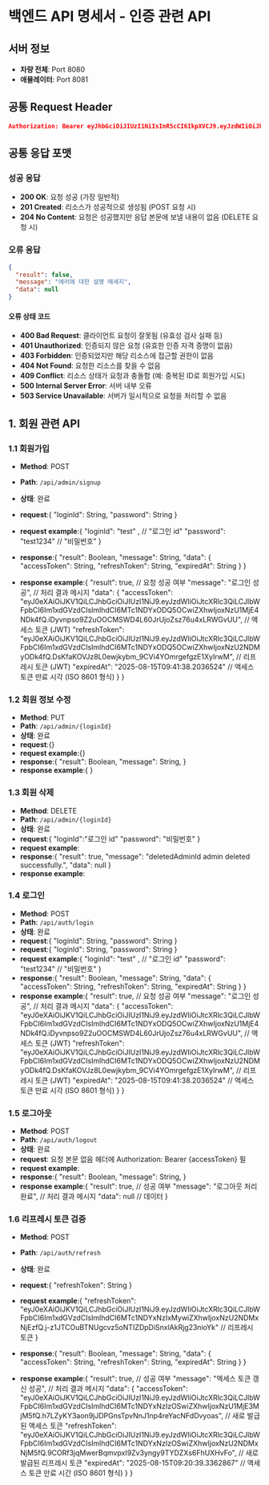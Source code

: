 # 백엔드 API 명세서 - 인증 관련 API

## 서버 정보

- **차량 전체**: Port 8080
- **애뮬레이터**: Port 8081

## 공통 Request Header

```json
Authorization: Bearer eyJhbGciOiJIUzI1NiIsInR5cCI6IkpXVCJ9.eyJzdWIiOiJhZG1pblVzZXIxIiwicm9sZXMiOlsiQURNSU4iLCJVU0VSIl0sImlhdCI6MTY3ODkwNTYwMCwiZXhwIjoxNjc4OTA5MjAwfQ.some_very_long_jwt_string
```

## 공통 응답 포맷

### 성공 응답

- **200 OK**: 요청 성공 (가장 일반적)
- **201 Created**: 리소스가 성공적으로 생성됨 (POST 요청 시)
- **204 No Content**: 요청은 성공했지만 응답 본문에 보낼 내용이 없음 (DELETE 요청 시)

### 오류 응답

```json
{
  "result": false,
  "message": "에러에 대한 설명 메세지",
  "data": null
}
```

#### 오류 상태 코드

- **400 Bad Request**: 클라이언트 요청이 잘못됨 (유효성 검사 실패 등)
- **401 Unauthorized**: 인증되지 않은 요청 (유효한 인증 자격 증명이 없음)
- **403 Forbidden**: 인증되었지만 해당 리소스에 접근할 권한이 없음
- **404 Not Found**: 요청한 리소스를 찾을 수 없음
- **409 Conflict**: 리소스 상태가 요청과 충돌함 (예: 중복된 ID로 회원가입 시도)
- **500 Internal Server Error**: 서버 내부 오류
- **503 Service Unavailable**: 서버가 일시적으로 요청을 처리할 수 없음

## 1. 회원 관련 API

### 1.1 회원가입

- **Method**: POST
- **Path**: `/api/admin/signup`
- **상태**: 완료
- **request**:{
	"loginId": String,
	"password": String
}
- **request example**:{
	"loginId": "test" , // "로그인 id"
	"password": "test1234" // "비밀번호"
}
- **response**:{
  "result": Boolean,
  "message": String,
  "data": {
    "accessToken": String,
    "refreshToken": String,
    "expiredAt": String
  }
}

- **response example**:{
  "result": true,                                  // 요청 성공 여부
  "message": "로그인 성공",                         // 처리 결과 메시지
  "data": {
    "accessToken": "eyJ0eXAiOiJKV1QiLCJhbGciOiJIUzI1NiJ9.eyJzdWIiOiJtcXRlc3QiLCJlbWFpbCI6Im1xdGVzdCIsImlhdCI6MTc1NDYxODQ5OCwiZXhwIjoxNzU1MjE4NDk4fQ.iDyvnpso9Z2uOOCMSWD4L60JrUjoZsz76u4xLRWGvUU",   // 액세스 토큰 (JWT)
    "refreshToken": "eyJ0eXAiOiJKV1QiLCJhbGciOiJIUzI1NiJ9.eyJzdWIiOiJtcXRlc3QiLCJlbWFpbCI6Im1xdGVzdCIsImlhdCI6MTc1NDYxODQ5OCwiZXhwIjoxNzU2NDMyODk4fQ.DsKfaKOVJz8L0ewjkybm_9CVi4YOmrgefgzE1XyIrwM",  // 리프레시 토큰 (JWT)
    "expiredAt": "2025-08-15T09:41:38.2036524"       // 액세스 토큰 만료 시각 (ISO 8601 형식)
  }
}

### 1.2 회원 정보 수정

- **Method**: PUT
- **Path**: `/api/admin/{loginId}`
- **상태**: 완료
- **request**:{}
- **request example**:{}
- **response**:{
  "result": Boolean,
  "message": String,
}
- **response example**:{
  }

### 1.3 회원 삭제

- **Method**: DELETE
- **Path**: `/api/admin/{loginId}`
- **상태**: 완료
- **request**:{
	"loginId":"로그인 id"
	"password": "비밀번호"
}
- **request example**:
- **response**:{
   "result": true,
   "message": "deletedAdminId admin deleted successfully.",
   "data": null
}
- **response example**:

### 1.4 로그인

- **Method**: POST
- **Path**: `/api/auth/login`
- **상태**: 완료
- **request**:{
	"loginId": String,
	"password": String
}
- **request**:{
	"loginId": String,
	"password": String
}
- **request example**:{
	"loginId": "test" , // "로그인 id"
	"password": "test1234" // "비밀번호"
}
- **response**:{
  "result": Boolean,
  "message": String,
  "data": {
    "accessToken": String,
    "refreshToken": String,
    "expiredAt": String
  }
}
- **response example**:{
  "result": true,                                  // 요청 성공 여부
  "message": "로그인 성공",                         // 처리 결과 메시지
  "data": {
    "accessToken": "eyJ0eXAiOiJKV1QiLCJhbGciOiJIUzI1NiJ9.eyJzdWIiOiJtcXRlc3QiLCJlbWFpbCI6Im1xdGVzdCIsImlhdCI6MTc1NDYxODQ5OCwiZXhwIjoxNzU1MjE4NDk4fQ.iDyvnpso9Z2uOOCMSWD4L60JrUjoZsz76u4xLRWGvUU",   // 액세스 토큰 (JWT)
    "refreshToken": "eyJ0eXAiOiJKV1QiLCJhbGciOiJIUzI1NiJ9.eyJzdWIiOiJtcXRlc3QiLCJlbWFpbCI6Im1xdGVzdCIsImlhdCI6MTc1NDYxODQ5OCwiZXhwIjoxNzU2NDMyODk4fQ.DsKfaKOVJz8L0ewjkybm_9CVi4YOmrgefgzE1XyIrwM",  // 리프레시 토큰 (JWT)
    "expiredAt": "2025-08-15T09:41:38.2036524"       // 액세스 토큰 만료 시각 (ISO 8601 형식)
  }
}

### 1.5 로그아웃

- **Method**: POST
- **Path**: `/api/auth/logout`
- **상태**: 완료
- **request**: 요청 본문 없음
헤더에 Authorization: Bearer {accessToken} 필
- **request example**:
- **response**:{
  "result": Boolean,
  "message": String,
}
- **response example**:{
  "result": true, // 성공 여부
  "message": "로그아웃 처리 완료", // 처리 결과 메시지
  "data": null // 데이터
}

### 1.6 리프레시 토큰 검증

- **Method**: POST
- **Path**: `/api/auth/refresh`
- **상태**: 완료
- **request**:{
  "refreshToken": String
}
- **request example**:{
  "refreshToken": "eyJ0eXAiOiJKV1QiLCJhbGciOiJIUzI1NiJ9.eyJzdWIiOiJtcXRlc3QiLCJlbWFpbCI6Im1xdGVzdCIsImlhdCI6MTc1NDYxNzIxMywiZXhwIjoxNzU2NDMxNjEzfQ.j-z1JTCOuBTNUgcvz5oNTIZDpDiSnxlAkRjg23nioYk" // 리프레시 토큰
}
- **response**:{
  "result": Boolean,
  "message": String,
  "data": {
    "accessToken": String,
    "refreshToken": String,
    "expiredAt": String
  }
}

- **response example**:{
  "result": true, // 성공 여부
  "message": "엑세스 토큰 갱신 성공", // 처리 결과 메시지
  "data": {
    "accessToken": "eyJ0eXAiOiJKV1QiLCJhbGciOiJIUzI1NiJ9.eyJzdWIiOiJtcXRlc3QiLCJlbWFpbCI6Im1xdGVzdCIsImlhdCI6MTc1NDYxNzIzOSwiZXhwIjoxNzU1MjE3MjM5fQ.h7LZyKY3aon9jJDPGnsTpvNnJ1np4reYacNFdDvyoas", // 새로 발급된 액세스 토큰
    "refreshToken": "eyJ0eXAiOiJKV1QiLCJhbGciOiJIUzI1NiJ9.eyJzdWIiOiJtcXRlc3QiLCJlbWFpbCI6Im1xdGVzdCIsImlhdCI6MTc1NDYxNzIzOSwiZXhwIjoxNzU2NDMxNjM5fQ.9CORf3jqMwerBqmvpxI9Zv3yngy9TYDZXs6FhUXHvFo", // 새로 발급된 리프레시 토큰
    "expiredAt": "2025-08-15T09:20:39.3362867" // 액세스 토큰 만료 시간 (ISO 8601 형식)
  }
}